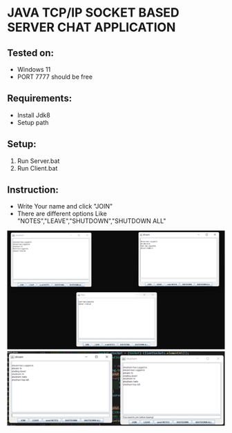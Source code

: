 # JAVA TCP/IP SOCKET BASED SERVER CHAT APPLICATION

## Tested on:
 - Windows 11
 - PORT 7777 should be free

## Requirements:
 - Install Jdk8
 - Setup path

## Setup:
 1) Run Server.bat
 2) Run Client.bat


## Instruction:
 - Write Your name and click "JOIN"
 - There are different options Like "NOTES","LEAVE","SHUTDOWN","SHUTDOWN ALL"
 
<img src="./1.png">

<img src="./2.png">
